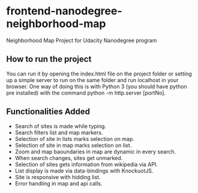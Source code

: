 # frontend-nanodegree-neighborhood-map
Neighborhood Map Project for Udacity Nanodegree program


## How to run the project

You can run it by opening the index.html file on the project folder or setting up a simple server to run on the same folder and run localhost in your browser. One way of doing this is with Python 3 (you should have python pre installed) with the command python -m http.server [portNo].

## Functionalities Added

* Search of sites is made while typing.
* Search filters list and map markers.
* Selection of site in lists marks selection on map.
* Selection of site in map marks selection on list.
* Zoom and map baoundaries in map are dynamic in every search.
* When search changes, sites get unmarked.
* Selection of sites gets information from wikipedia via API.
* List display is made via data-bindings with KnockuotJS.
* Site is responsive with hidding list.
* Error handling in map and api calls.
